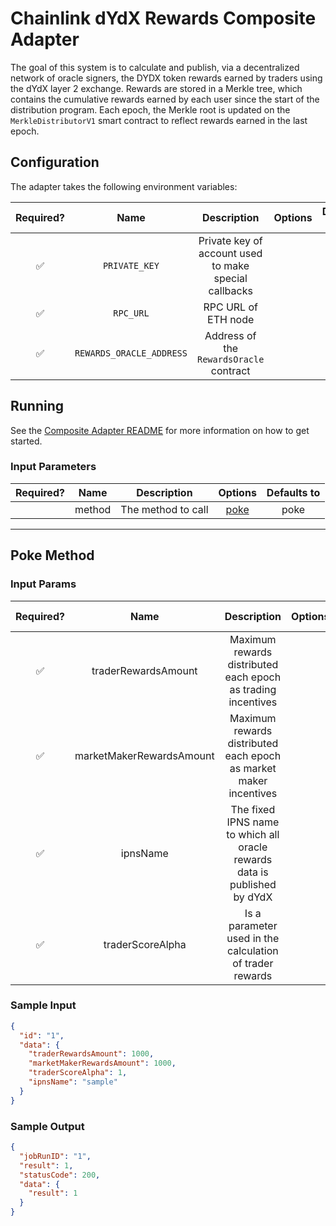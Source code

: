# Chainlink dYdX Rewards Composite Adapter

The goal of this system is to calculate and publish, via a decentralized network of oracle signers, the DYDX token
rewards earned by traders using the dYdX layer 2 exchange. Rewards are stored in a Merkle tree, which contains the
cumulative rewards earned by each user since the start of the distribution program. Each epoch, the Merkle root is
updated on the `MerkleDistributorV1` smart contract to reflect rewards earned in the last epoch.

## Configuration

The adapter takes the following environment variables:

| Required? |           Name           |                      Description                      | Options | Defaults to |
| :-------: | :----------------------: | :---------------------------------------------------: | :-----: | :---------: |
|    ✅     |      `PRIVATE_KEY`       | Private key of account used to make special callbacks |         |             |
|    ✅     |        `RPC_URL`         |                  RPC URL of ETH node                  |         |             |
|    ✅     | `REWARDS_ORACLE_ADDRESS` |        Address of the `RewardsOracle` contract        |         |             |

## Running

See the [Composite Adapter README](../README.md) for more information on how to get started.

### Input Parameters

| Required? |  Name  |    Description     |       Options        | Defaults to |
| :-------: | :----: | :----------------: | :------------------: | :---------: |
|           | method | The method to call | [poke](#Poke-Method) |    poke     |

---

## Poke Method

### Input Params

| Required? |           Name           |                                Description                                | Options | Defaults to |
| :-------: | :----------------------: | :-----------------------------------------------------------------------: | :-----: | :---------: |
|    ✅     |   traderRewardsAmount    |       Maximum rewards distributed each epoch as trading incentives        |         |             |
|    ✅     | marketMakerRewardsAmount |     Maximum rewards distributed each epoch as market maker incentives     |         |             |
|    ✅     |         ipnsName         | The fixed IPNS name to which all oracle rewards data is published by dYdX |         |             |
|    ✅     |     traderScoreAlpha     |         Is a parameter used in the calculation of trader rewards          |         |             |

### Sample Input

```json
{
  "id": "1",
  "data": {
    "traderRewardsAmount": 1000,
    "marketMakerRewardsAmount": 1000,
    "traderScoreAlpha": 1,
    "ipnsName": "sample"
  }
}
```

### Sample Output

```json
{
  "jobRunID": "1",
  "result": 1,
  "statusCode": 200,
  "data": {
    "result": 1
  }
}
```
